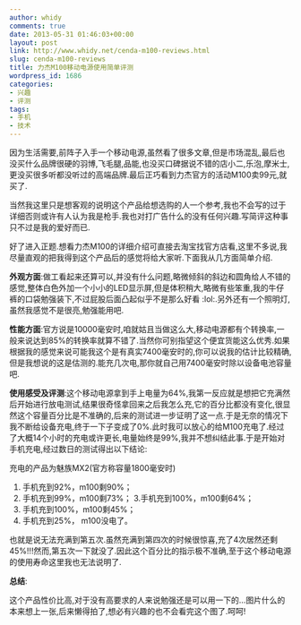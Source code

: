 ```yaml
---
author: whidy
comments: true
date: 2013-05-31 01:46:03+00:00
layout: post
link: http://www.whidy.net/cenda-m100-reviews.html
slug: cenda-m100-reviews
title: 力杰M100移动电源使用简单评测
wordpress_id: 1686
categories:
- 兴趣
- 评测
tags:
- 手机
- 技术
---
```


因为生活需要,前阵子入手一个移动电源,虽然看了很多文章,但是市场混乱,最后也没买什么品牌很硬的羽博,飞毛腿,品能,也没买口碑据说不错的店小二,乐泡,摩米士,更没买很多听都没听过的高端品牌.最后正巧看到力杰官方的活动M100卖99元,就买了.

当然我这里只是想客观的说明这个产品给想选购的人一个参考,我也不会写的过于详细否则或许有人认为我是枪手.我也对打广告什么的没有任何兴趣.写简评这种事只不过是我的爱好而已.

好了进入正题.想看力杰M100的详细介绍可直接去淘宝找官方店看,这里不多说,我尽量直观的把我得到这个产品后的感觉将给大家听.下面我从几方面简单介绍.

**外观方面**:做工看起来还算可以,并没有什么问题,略微倾斜的斜边和圆角给人不错的感觉,整体白色外加一个小小的LED显示屏,但是体积稍大,略微有些笨重,我的牛仔裤的口袋勉强装下,不过屁股后面凸起似乎不是那么好看 :lol:.另外还有一个照明灯,虽然我感觉不是很亮,勉强能用吧.

**性能方面**:官方说是10000毫安时,咱就姑且当做这么大,移动电源都有个转换率,一般来说达到85%的转换率就算不错了.当然你可别指望这个便宜货能这么优秀.如果根据我的感觉来说可能我这个是有真实7400毫安时的,你可以说我的估计比较精确,但是我想说的这是估测的.能充几次电,那你就自己用7400毫安时除以设备电池容量吧.

**使用感受及评测**:这个移动电源拿到手上电量为64%,我第一反应就是想把它充满然后开始进行放电测试,结果很奇怪拿回来之后我怎么充,它的百分比都没有变化,很显然这个容量百分比是不准确的,后来的测试进一步证明了这一点.于是无奈的情况下我不断给设备充电,终于一下子变成了0%.此时我可以放心的给M100充电了.经过了大概14个小时的充电或许更长,电量始终是99%,我并不想纠结此事.于是开始对手机充电,经过数日的测试得出以下结论:

充电的产品为魅族MX2(官方称容量1800毫安时)

1. 手机充到92%，m100剩90%；
2. 手机充到99%，m100剩73%；
3.手机充到100%，m100剩64%；
4. 手机充到100%，m100剩45%；
5. 手机充到25%， m100没电了。

也就是说无法充满到第五次.虽然充满到第四次的时候很惊喜,充了4次居然还剩45%!!!然而,第五次一下就没了.因此这个百分比的指示极不准确,至于这个移动电源的使用寿命这里我也无法说明了.

**总结**:

这个产品性价比高,对于没有高要求的人来说勉强还是可以用一下的...图片什么的本来想上一张,后来懒得拍了,想必有兴趣的也不会看完这个图了.呵呵!
